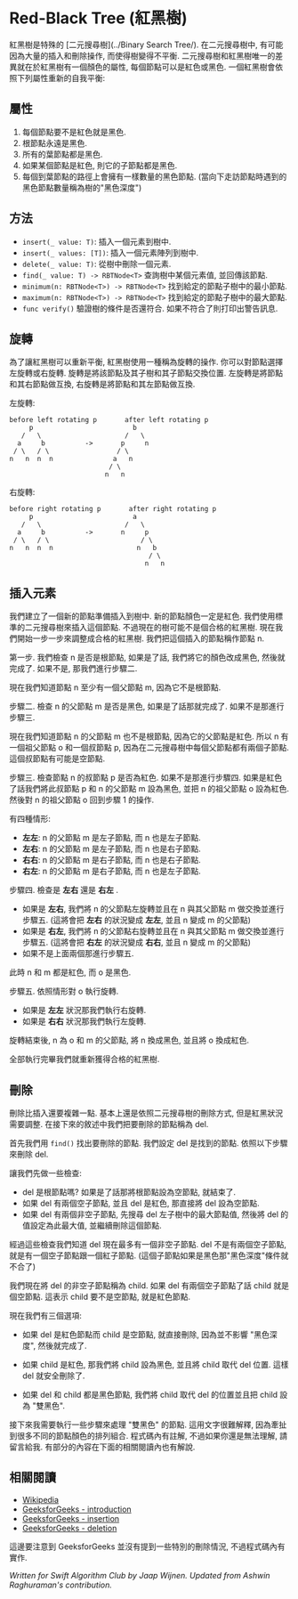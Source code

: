 # Red-Black Tree (紅黑樹)

<!--
A Red-Black tree is a special version of a [Binary Search  Tree](https://github.com/raywenderlich/swift-algorithm-club/tree/master/Binary%20Search%20Tree). Binary search trees(BSTs) can become unbalanced after a lot of insertions/deletions. The only difference between a node from a BST and a Red-Black Tree(RBT) is that RBT nodes have a color property added to them which can either be red or black. A RBT rebalances itself by making sure the following properties hold:
-->

紅黑樹是特殊的 [二元搜尋樹](../Binary Search Tree/). 在二元搜尋樹中, 有可能因為大量的插入和刪除操作, 而使得樹變得不平衡. 二元搜尋樹和紅黑樹唯一的差異就在於紅黑樹有一個顏色的屬性, 每個節點可以是紅色或黑色. 一個紅黑樹會依照下列屬性重新的自我平衡:

<!--
## Properties
1. A node is either red or black
2. The root is always black
3. All leaves are black
4. If a node is red, both of its children are black
5. Every path to a leaf contains the same number of black nodes (The amount of black nodes met when going down a RBT is called the black-depth of the tree.)
-->

## 屬性
1. 每個節點要不是紅色就是黑色.
2. 根節點永遠是黑色.
3. 所有的葉節點都是黑色.
4. 如果某個節點是紅色, 則它的子節點都是黑色.
5. 每個到葉節點的路徑上會擁有一樣數量的黑色節點. (當向下走訪節點時遇到的黑色節點數量稱為樹的"黑色深度")

<!--
## Methods
* `insert(_ value: T)` inserts the value into the tree
* `insert(_ values: [T])` inserts an array of values into the tree
* `delete(_ value: T)` deletes the value from the tree
* `find(_ value: T) -> RBTNode<T>` looks for a node in the tree with given value and returns it
* `minimum(n: RBTNode<T>) -> RBTNode<T>` looks for the maximum value of a subtree starting at the given node
* `maximum(n: RBTNode<T>) -> RBTNode<T>` looks for the minimum value of a subtree starting at the given node
* `func verify()` verifies if the tree is still valid. Prints warning messages if this is not the case
-->

## 方法

* `insert(_ value: T)`: 插入一個元素到樹中.
* `insert(_ values: [T])`: 插入一個元素陣列到樹中.
* `delete(_ value: T)`: 從樹中刪除一個元素.
* `find(_ value: T) -> RBTNode<T>` 查詢樹中某個元素值, 並回傳該節點.
* `minimum(n: RBTNode<T>) -> RBTNode<T>` 找到給定的節點子樹中的最小節點.
* `maximum(n: RBTNode<T>) -> RBTNode<T>` 找到給定的節點子樹中的最大節點.
* `func verify()` 驗證樹的條件是否還符合. 如果不符合了則打印出警告訊息.

<!--
## Rotation

In order to rebalance their nodes RBTs use an operation known as rotation. You can either left or right rotate a node and its child. Rotating a node and its child swaps the nodes and interchanges their subtrees. Left rotation swaps the parent node with its right child. while right rotation swaps the parent node with its left child.

Left rotation:

-->
## 旋轉

為了讓紅黑樹可以重新平衡, 紅黑樹使用一種稱為旋轉的操作. 你可以對節點選擇左旋轉或右旋轉. 旋轉是將該節點及其子樹和其子節點交換位置. 左旋轉是將節點和其右節點做互換, 右旋轉是將節點和其左節點做互換.

<!--
Left rotation:
-->

左旋轉:

```
before left rotating p       after left rotating p  
     p                         b
   /   \                     /   \
  a     b          ->       p     n
 / \   / \                 / \   
n   n  n  n               a   n
                         / \
                        n   n
```
<!--
Right rotation:
-->

右旋轉:

```
before right rotating p       after right rotating p  
     p                         a
   /   \                     /   \
  a     b          ->       n     p
 / \   / \                       / \   
n   n  n  n                     n   b
                                   / \
                                  n   n
```

<!--
## Insertion

We create a new node with the value to be inserted into the tree. The color of this new node is always red.
We perform a standard BST insert with this node. Now the three might not be a valid RBT anymore.
We now go through several insertion steps in order to make the tree valid again. We call the just inserted node n.

Step 1. We check if n is the rootNode, if so we paint it black and we are done. If not we go to step 2.

We now know that n at least has a parent as it is not the rootNode.

Step 2. We check if the parent of n is black if so we are done. If not we go to step 3.

We now know the parent is also not the root node as the parent is red. Thus n also has a grandparent and thus also an uncle as every node has two children. This uncle may however be a nullLeaf

Step 3. We check if n's uncle is red. If not we go to 4. If n's uncle is indeed red we recolor uncle and parent to black and n's grandparent to red. We now go back to step 1 performing the same logic on n's grandparent.

From here there are four cases:
- **The left left case.** n's parent is the left child of its parent and n is the left child of its parent.
- **The left right case** n's parent is the left child of its parent and n is the right child of its parent.
- **The right right case** n's parent is the right child of its parent and n is the right child of its parent.
- **The right left case** n's parent is the right child of its parent and n is the left child of its parent.

4. Step 4 checks if either the **left right** case or the **right left** case applies to the current situation.
  - If we find the **left right case**, we left rotate n's parent and go to step 5 while setting n to n's parent. (This transforms the **left right** case into the **left left** case)
  - If we find the **right left case**, we right rotate n's parent and go to step 5 while setting n to n's parent. (This transforms the **right left** case into the **right right** case)
  - If we find neither of these two we proceed to step 5.

n's parent is now red, while n's grandparent is black.

5. We swap the colors of n's parent and grandparent.
  - We either right rotate n's grandparent in case of the **left left** case
  - Or we left rotate n's grandparent in case of the **right right** case

Reaching the end we have successfully made the tree valid again.
-->

## 插入元素

我們建立了一個新的節點準備插入到樹中. 新的節點顏色一定是紅色.
我們使用標準的二元搜尋樹來插入這個節點. 不過現在的樹可能不是個合格的紅黑樹.
現在我們開始一步一步來調整成合格的紅黑樹. 我們把這個插入的節點稱作節點 n.

第一步. 我們檢查 n 是否是根節點, 如果是了話, 我們將它的顏色改成黑色, 然後就完成了. 如果不是, 那我們進行步驟二.

現在我們知道節點 n 至少有一個父節點 m, 因為它不是根節點.

步驟二. 檢查 n 的父節點 m 是否是黑色, 如果是了話那就完成了. 如果不是那進行步驟三.

現在我們知道節點 n 的父節點 m 也不是根節點, 因為它的父節點是紅色. 所以 n 有一個祖父節點 o 和一個叔節點 p, 因為在二元搜尋樹中每個父節點都有兩個子節點. 這個叔節點有可能是空節點.

步驟三. 檢查節點 n 的叔節點 p 是否為紅色. 如果不是那進行步驟四. 如果是紅色了話我們將此叔節點 p 和 n 的父節點 m 設為黑色, 並把 n 的祖父節點 o 設為紅色. 然後對 n 的祖父節點 o 回到步驟 1 的操作.

有四種情形:

- **左左**: n 的父節點 m 是左子節點, 而 n 也是左子節點.
- **左右**: n 的父節點 m 是左子節點, 而 n 也是右子節點.
- **右右**: n 的父節點 m 是右子節點, 而 n 也是右子節點.
- **右左**: n 的父節點 m 是右子節點, 而 n 也是左子節點.

步驟四. 檢查是 **左右** 還是 **右左** .

- 如果是 **左右**, 我們將 n 的父節點左旋轉並且在 n 與其父節點 m 做交換並進行步驟五. (這將會把 **左右** 的狀況變成 **左左**, 並且 n 變成 m 的父節點)
- 如果是 **右左**, 我們將 n 的父節點右旋轉並且在 n 與其父節點 m 做交換並進行步驟五. (這將會把 **右左** 的狀況變成 **右右**, 並且 n 變成 m 的父節點)
- 如果不是上面兩個那進行步驟五.

此時 n 和 m 都是紅色, 而 o 是黑色.

步驟五. 依照情形對 o 執行旋轉.

- 如果是 **左左** 狀況那我們執行右旋轉.
- 如果是 **右右** 狀況那我們執行左旋轉.

旋轉結束後, n 為 o 和 m 的父節點, 將 n 換成黑色, 並且將 o 換成紅色.

全部執行完畢我們就重新獲得合格的紅黑樹.

<!--
# Deletion

Deletion is a little more complicated than insertion. In the following we call del the node to be deleted.
First we try and find the node to be deleted using find()
we send the result of find to del.
We now go through the following steps in order to delete the node del.

First we do a few checks:
- Is del the rootNode if so set the root to a nullLeaf and we are done.
- If del has 2 nullLeaf children and is red. We check if del is either a left or a right child and set del's parent left or right to a nullLeaf.
- If del has two non nullLeaf children we look for the maximum value in del's left subtree. We set del's value to this maximum value and continue to instead delete this maximum node. Which we will now call del.

Because of these checks we now know that del has at most 1 non nullLeaf child. It has either two nullLeaf children or one nullLeaf and one regular red child. (The child is red otherwise the black-depth wouldn't be the same for every leaf)

We now call the non nullLeaf child of del, child. If del has two nullLeaf children child will be a nullLeaf. This means child can either be a nullLeaf or a red node.

We now have three options

- If del is red its child is a nullLeaf and we can just delete it as it doesn't change the black-depth of the tree. We are done

- If child is red we recolor it black and child's parent to del's parent. del is now deleted and we are done.

- Both del and child are black we go through

If both del and child are black we introduce a new variable sibling. Which is del's sibling. We also replace del with child and recolor it doubleBlack. del is now deleted and child and sibling are siblings.

We now have to go through a lot of steps in order to remove this doubleBlack color. Which are hard to explain in text without just writing the full code in text. This is due the many possible combination of nodes and colors. The code is commented, but if you don't quite understand please leave me a message. Also part of the deletion is described by the final link in the Also See section.
-->

## 刪除

刪除比插入還要複雜一點. 基本上還是依照二元搜尋樹的刪除方式, 但是紅黑狀況需要調整. 在接下來的敘述中我們把要刪除的節點稱為 del.

首先我們用 `find()` 找出要刪除的節點.
我們設定 del 是找到的節點.
依照以下步驟來刪除 del.

讓我們先做一些檢查:

- del 是根節點嗎? 如果是了話那將根節點設為空節點, 就結束了.
- 如果 del 有兩個空子節點, 並且 del 是紅色, 那直接將 del 設為空節點.
- 如果 del 有兩個非空子節點, 先搜尋 del 左子樹中的最大節點值, 然後將 del 的值設定為此最大值, 並繼續刪除這個節點.

經過這些檢查我們知道 del 現在最多有一個非空子節點. del 不是有兩個空子節點, 就是有一個空子節點跟一個紅子節點. (這個子節點如果是黑色那"黑色深度"條件就不合了)

我們現在將 del 的非空子節點稱為 child. 如果 del 有兩個空子節點了話 child 就是個空節點. 這表示 child 要不是空節點, 就是紅色節點.

現在我們有三個選項:

- 如果 del 是紅色節點而 child 是空節點, 就直接刪除, 因為並不影響 "黑色深度", 然後就完成了.

- 如果 child 是紅色, 那我們將 child 設為黑色, 並且將 child 取代 del 位置. 這樣 del 就安全刪除了.

- 如果 del 和 child 都是黑色節點, 我們將 child 取代 del 的位置並且把 child 設為 "雙黑色".

接下來我需要執行一些步驟來處理 "雙黑色" 的節點. 這用文字很難解釋, 因為牽扯到很多不同的節點顏色的排列組合. 程式碼內有註解, 不過如果你還是無法理解, 請留言給我. 有部分的內容在下面的相關閱讀內也有解說.

<!--
## Also see
-->

## 相關閱讀

* [Wikipedia](https://en.wikipedia.org/wiki/Red–black_tree)
* [GeeksforGeeks - introduction](http://www.geeksforgeeks.org/red-black-tree-set-1-introduction-2/)
* [GeeksforGeeks - insertion](http://www.geeksforgeeks.org/red-black-tree-set-2-insert/)
* [GeeksforGeeks - deletion](http://www.geeksforgeeks.org/red-black-tree-set-3-delete-2/)

<!--
Important to note is that GeeksforGeeks doesn't mention a few deletion cases that do occur. The code however does implement these.
-->

這邊要注意到 GeeksforGeeks 並沒有提到一些特別的刪除情況, 不過程式碼內有實作.

*Written for Swift Algorithm Club by Jaap Wijnen. Updated from Ashwin Raghuraman's contribution.*
